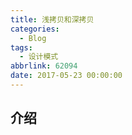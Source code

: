 ```yaml
---
title: 浅拷贝和深拷贝
categories:
  - Blog
tags:
  - 设计模式
abbrlink: 62094
date: 2017-05-23 00:00:00
---
```


## 介绍

